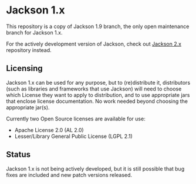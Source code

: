 # Jackson 1.x

This repository is a copy of Jackson 1.9 branch, the only open maintenance branch for Jackson 1.x.

For the actively development version of Jackson, check out [Jackson 2.x](https://github.com/FasterXML/jackson) repository instead.

## Licensing

Jackson 1.x can be used for any purpose, but to (re)distribute it,  distributors
(such as libraries and frameworks that use Jackson) will need to
choose which License they want to apply to distribution, and to use appropriate
jars that enclose license documentation.
No work needed beyond choosing the appropriate jar(s).

Currently two Open Source licenses are available for use:

* Apache License 2.0 (AL 2.0)
* Lesser/Library General Public License (LGPL 2.1)

## Status

Jackson 1.x is not being actively developed, but it is still possible that bug fixes are included
and new patch versions released.
